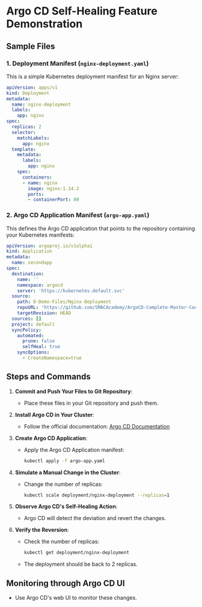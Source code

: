 
# Argo CD Self-Healing Feature Demonstration

## Sample Files

### 1. Deployment Manifest (`nginx-deployment.yaml`)

This is a simple Kubernetes deployment manifest for an Nginx server:

```yaml
apiVersion: apps/v1
kind: Deployment
metadata:
  name: nginx-deployment
  labels:
    app: nginx
spec:
  replicas: 2
  selector:
    matchLabels:
      app: nginx
  template:
    metadata:
      labels:
        app: nginx
    spec:
      containers:
      - name: nginx
        image: nginx:1.14.2
        ports:
        - containerPort: 80
```

### 2. Argo CD Application Manifest (`argo-app.yaml`)

This defines the Argo CD application that points to the repository containing your Kubernetes manifests:

```yaml
apiVersion: argoproj.io/v1alpha1
kind: Application
metadata:
  name: secondapp
spec:
  destination:
    name: ''
    namespace: argocd
    server: 'https://kubernetes.default.svc'
  source:
    path: 0-Demo-Files/Nginx-Deployment
    repoURL: 'https://github.com/SMACAcademy/ArgoCD-Complete-Master-Course.git'
    targetRevision: HEAD
  sources: []
  project: default
  syncPolicy:
    automated:
      prune: false
      selfHeal: true
    syncOptions:
      - CreateNamespace=true

```

## Steps and Commands

1. **Commit and Push Your Files to Git Repository**:
   - Place these files in your Git repository and push them.

2. **Install Argo CD in Your Cluster**:
   - Follow the official documentation: [Argo CD Documentation](https://argo-cd.readthedocs.io/en/stable/getting_started/)

3. **Create Argo CD Application**:
   - Apply the Argo CD Application manifest:
     ```bash
     kubectl apply -f argo-app.yaml
     ```

4. **Simulate a Manual Change in the Cluster**:
   - Change the number of replicas:
     ```bash
     kubectl scale deployment/nginx-deployment --replicas=1
     ```

5. **Observe Argo CD's Self-Healing Action**:
   - Argo CD will detect the deviation and revert the changes.

6. **Verify the Reversion**:
   - Check the number of replicas:
     ```bash
     kubectl get deployment/nginx-deployment
     ```
   - The deployment should be back to 2 replicas.

## Monitoring through Argo CD UI

- Use Argo CD's web UI to monitor these changes.
